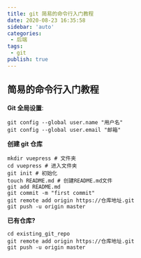 ```yaml
---
title: git 简易的命令行入门教程
date: 2020-08-23 16:35:58
sidebar: 'auto'
categories:
 - 后端
tags:
 - git
publish: true
---
```


## 简易的命令行入门教程

**Git 全局设置**:
```shell script
git config --global user.name "用户名"
git config --global user.email "邮箱"
```

**创建 git 仓库**
```shell script
mkdir vuepress # 文件夹
cd vuepress # 进入文件夹
git init # 初始化
touch README.md # 创建README.md文件
git add README.md
git commit -m "first commit"
git remote add origin https://仓库地址.git
git push -u origin master
```

**已有仓库?**
```shell script
cd existing_git_repo
git remote add origin https://仓库地址.git
git push -u origin master
```